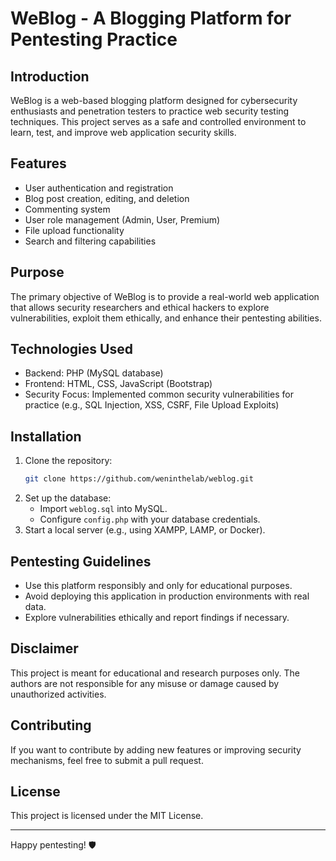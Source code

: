 # WeBlog - A Blogging Platform for Pentesting Practice

## Introduction
WeBlog is a web-based blogging platform designed for cybersecurity enthusiasts and penetration testers to practice web security testing techniques. This project serves as a safe and controlled environment to learn, test, and improve web application security skills.

## Features
- User authentication and registration
- Blog post creation, editing, and deletion
- Commenting system
- User role management (Admin, User, Premium)
- File upload functionality
- Search and filtering capabilities

## Purpose
The primary objective of WeBlog is to provide a real-world web application that allows security researchers and ethical hackers to explore vulnerabilities, exploit them ethically, and enhance their pentesting abilities.

## Technologies Used
- Backend: PHP (MySQL database)
- Frontend: HTML, CSS, JavaScript (Bootstrap)
- Security Focus: Implemented common security vulnerabilities for practice (e.g., SQL Injection, XSS, CSRF, File Upload Exploits)

## Installation
1. Clone the repository:
   ```bash
   git clone https://github.com/weninthelab/weblog.git
   ```
2. Set up the database:
   - Import `weblog.sql` into MySQL.
   - Configure `config.php` with your database credentials.
3. Start a local server (e.g., using XAMPP, LAMP, or Docker).

## Pentesting Guidelines
- Use this platform responsibly and only for educational purposes.
- Avoid deploying this application in production environments with real data.
- Explore vulnerabilities ethically and report findings if necessary.

## Disclaimer
This project is meant for educational and research purposes only. The authors are not responsible for any misuse or damage caused by unauthorized activities.

## Contributing
If you want to contribute by adding new features or improving security mechanisms, feel free to submit a pull request.

## License
This project is licensed under the MIT License.

---
Happy pentesting! 🛡️

